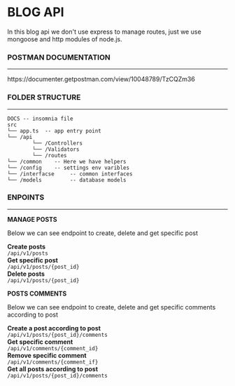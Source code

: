# BLOG API

In this blog api we don't use express to manage routes, just we use mongoose and http modules of node.js.

### POSTMAN DOCUMENTATION
<hr>
https://documenter.getpostman.com/view/10048789/TzCQZm36


### FOLDER STRUCTURE
<hr>

```
DOCS -- insomnia file
src
└── app.ts  -- app entry point
└── /api
        └── /Controllers
        └── /Validators
        └── /routes
└── /common    -- Here we have helpers
└── /config    -- settings env varibles
└── /interfacse     -- common interfaces
└── /models         -- database models 
```

### ENPOINTS
<hr>

**MANAGE POSTS**<br>
<p>Below we can see endpoint to create, delete and get specific post</p>

**Create posts**<br>
`/api/v1/posts`<br>
**Get specific post**<br>
`/api/v1/posts/{post_id}`<br>
**Delete posts**<br>
 `/api/v1/posts/{post_id}`<br>

**POSTS COMMENTS**<br>
<p>Below we can see endpoint to create, delete and get specific comments according to post</p>

**Create a post according to post**<br>
`/api/v1/posts/{post_id}/comments`<br>
**Get specific comment**<br>
`/api/v1/comments/{comment_id}`<br>
**Remove specific comment**<br>
`/api/v1/comments/{comment_if}`<br>
**Get all posts according to post**<br>
`/api/v1/posts/{post_id}/comments`<br>
